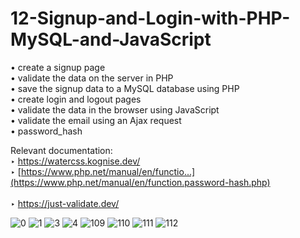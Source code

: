 # 12-Signup-and-Login-with-PHP-MySQL-and-JavaScript

• create a signup page       <br>
• validate the data on the server in PHP     <br>
• save the signup data to a MySQL database using PHP   <br>
• create login and logout pages    <br>
• validate the data in the browser using JavaScript   <br>
• validate the email using an Ajax request   <br>
• password_hash

Relevant documentation:   <br>
‣ https://watercss.kognise.dev/    <br>
‣ [https://www.php.net/manual/en/functio...](https://www.php.net/manual/en/function.password-hash.php)  <br>  
‣ https://just-validate.dev/    <br>



![0](https://user-images.githubusercontent.com/56784702/216789028-73737dc2-0ce4-44a0-a213-6835db7ab1bb.png)
![1](https://user-images.githubusercontent.com/56784702/216789033-586d5654-993d-444a-9ac9-d3ecebcc642a.png)
![3](https://user-images.githubusercontent.com/56784702/216789037-f1e9b7a6-fddb-4dd4-b092-1222e73fd4a1.png)
![4](https://user-images.githubusercontent.com/56784702/216789040-175712df-2637-4fdd-93ea-f46192589f7b.png)
![109](https://user-images.githubusercontent.com/56784702/216789041-688a311f-b840-4677-9151-96f6f7bfd888.png)
![110](https://user-images.githubusercontent.com/56784702/216789042-ccbb903f-da06-4a19-bfde-1ffbea5ce210.png)
![111](https://user-images.githubusercontent.com/56784702/216789046-c8b8232b-c438-42c6-a753-1d34b99a3214.png)
![112](https://user-images.githubusercontent.com/56784702/216789048-191d6a40-23ce-4442-a6d8-edb795dcd5ec.png)

